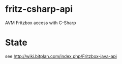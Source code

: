 # fritz-csharp-api
AVM Fritzbox access with C-Sharp

# State
see http://wiki.bitplan.com/index.php/Fritzbox-java-api
